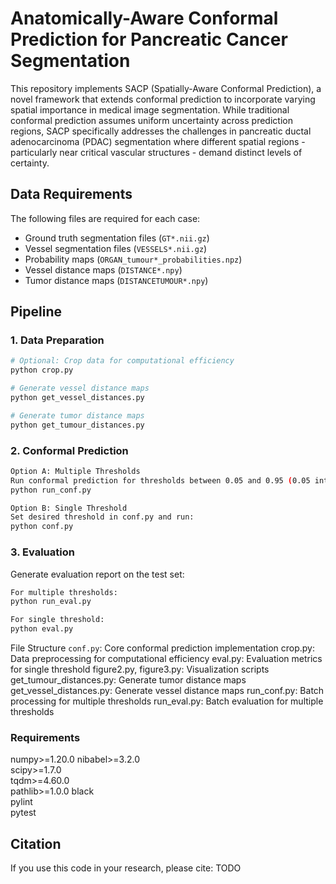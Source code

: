 # Anatomically-Aware Conformal Prediction for Pancreatic Cancer Segmentation

This repository implements SACP (Spatially-Aware Conformal Prediction), a novel framework that extends conformal prediction to incorporate varying spatial importance in medical image segmentation. While traditional conformal prediction assumes uniform uncertainty across prediction regions, SACP specifically addresses the challenges in pancreatic ductal adenocarcinoma (PDAC) segmentation where different spatial regions - particularly near critical vascular structures - demand distinct levels of certainty.

## Data Requirements

The following files are required for each case:
- Ground truth segmentation files (`GT*.nii.gz`)
- Vessel segmentation files (`VESSELS*.nii.gz`)
- Probability maps (`ORGAN_tumour*_probabilities.npz`)
- Vessel distance maps (`DISTANCE*.npy`)
- Tumor distance maps (`DISTANCETUMOUR*.npy`)

## Pipeline

### 1. Data Preparation
```bash
# Optional: Crop data for computational efficiency
python crop.py

# Generate vessel distance maps
python get_vessel_distances.py

# Generate tumor distance maps
python get_tumour_distances.py
```

### 2. Conformal Prediction

```bash
Option A: Multiple Thresholds
Run conformal prediction for thresholds between 0.05 and 0.95 (0.05 intervals):
python run_conf.py

Option B: Single Threshold
Set desired threshold in conf.py and run:
python conf.py
```

### 3. Evaluation
Generate evaluation report on the test set:
```bash
For multiple thresholds:
python run_eval.py

For single threshold:
python eval.py
```

File Structure
``conf.py``: Core conformal prediction implementation
crop.py: Data preprocessing for computational efficiency
eval.py: Evaluation metrics for single threshold
figure2.py, figure3.py: Visualization scripts
get_tumour_distances.py: Generate tumor distance maps
get_vessel_distances.py: Generate vessel distance maps
run_conf.py: Batch processing for multiple thresholds
run_eval.py: Batch evaluation for multiple thresholds

### Requirements

numpy>=1.20.0
nibabel>=3.2.0  
scipy>=1.7.0    
tqdm>=4.60.0    
pathlib>=1.0.0
black        
pylint        
pytest 

## Citation
If you use this code in your research, please cite: TODO
